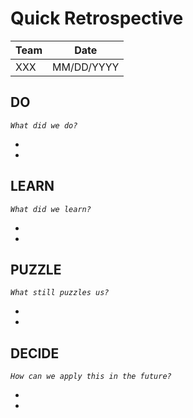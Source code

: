 # Quick Retrospective

| Team | Date |
| ---- | ---- |
| XXX | MM/DD/YYYY |

## DO

_`What did we do?`_

-
-

## LEARN

_`What did we learn?`_

-
-

## PUZZLE

_`What still puzzles us?`_

-
-

## DECIDE

_`How can we apply this in the future?`_

-
-
